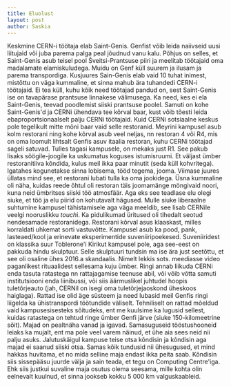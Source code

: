 ```yaml
---
title: Eluolust
layout: post
author: Saskia
---
```


Keskmine CERN-i töötaja elab Saint-Genis. Genfist võib leida naiivseid uusi liitujaid või juba parema palga peal jõudnud vanu kalu. Põhjus on selles, et Saint-Genis asub teisel pool Šveitsi-Prantsuse piiri ja meelitab töötajaid oma madalamate elamiskuludega. Muidu on Genf küll suurem ja ilusam ja parema transpordiga. Kusjuures Sain-Genis elab vaid 10 tuhat inimest, mistõttu on väga kummaline, et sinna mahub ära tuhandedi CERN-i töötajaid. Ei tea küll, kuhu kõik need töötajad pandud on, sest Saint-Genis ise on tavapärase prantsuse linnakese välimusega.
Ka need, kes ei ela Saint-Genis, teevad poodlemist siiski prantsuse poolel. Samuti on kohe Saint-Genis'd ja CERNi ühendava tee kõrval baar, kust võib tõesti leida ebaproportsionaalselt palju CERNi töötajaid. 
Kuid CERNi sotsiaalne keskus pole tegelikult mitte mõni baar vaid selle restoranid. Meyrini kampusel asub kolm restorani ning kohe kõrval asub veel neljas, nn restoran 4 või R4, mis on oma loomult lihtsalt Genfis asuv itaalia restoran, kuhu CERNi töötajad sageli satuvad. Tulles tagasi kampusele, on mekaks just R1. See pakub lisaks söögile-joogile ka uskumatus koguses istumisruumi. Et väljast ümber restoranitiiva kõndida, kulus meil ikka paar minutit (seda küll kohvritega). Igatahes kogunetakse sinna lobisema, tööd tegema, jooma. Viimase juures üllatas mind see, et restorani lubati tulla ka oma jookidega. Üsna kummaline oli näha, kuidas reede õhtul oli restoran täis joomamänge möngivaid noori, kuna neid ümbritses siiski töö atmosfäär. Aga eks see teadlase elu olegi siuke, et töö ja elu piirid on kohutavalt hägused. Mulle siuke liberaalne suhtumine kampusel tähistamisele aga väga meeldib, see lisab CERNile veelgi nooruslikku *touch*i.
Ka pidulikumad üritused oli tihedalt seotud nendesamade restoranidega. Restorani kõrval asus klaaskast, milles korraldati uhkemat sorti vastuvõtte. 
Kampusel asub ka pood, pank, lasteaed/kool ja erinevate eksperimentide suveniiripoekesed. Suveniiridest on klassika suur Toblerone'i
Kirikut kampusel pole, aga see-eest on pakkuda hindu skulptuur. Selle skulptuuri tundsin ma ise ära just seetõttu, et see oli osaline ühes 2016.a skandaalis. Nimelt lekkis sots. meediasse video paganlikest rituaalidest sellesama kuju ümber. 
Ringi annab liikuda CERNi enda tasuta ratastega nn rattajagamise teenuse abil, või võib võtta samuti institutsiooni enda liinibussi, või siis äärmuslikel juhtudel hoopis tuletõrjeauto (jah, CERNil on isegi oma tuletõrjejaoskond üheskoos haiglaga). Rattad ise olid äge süsteem ja need lubasid meil Genfis ringi liigelda ka ühistranspordi töötundide väliselt. Tehniliselt on rattad mõeldud vaid kampusesisesteks sõitudeks, ent me kuulsime ka lugusid sellest, kuidas ratastega on tehtud ringe ümber Genfi järve (siuke 150-kilomeetrine sõit).
Majad on pealtnäha vanad ja igavad. Samasuguseid tööstushooneid leiaks ka mujalt, ent ma pole veel varem näinud, et ühe aia sees neid nii palju asuks. Jalutuskäigul kampuse teise otsa kõndisin ja kõndisin aga majad ei saanud siiski otsa. Samas kõik tundusid nii ühesugused, et mind hakkas huvitama, et no mida selline maja endast ikka peita saab. Kõndisin siis sissepääsu juurde välja ja sain teada, et tegu on Computing Centre'iga. Ehk siis justkui suvaline maja osutus olema seesama, mille kohta olin eelnevalt kuulnud, et sinna jookseb kokku 5 000 km valguskaableid.
